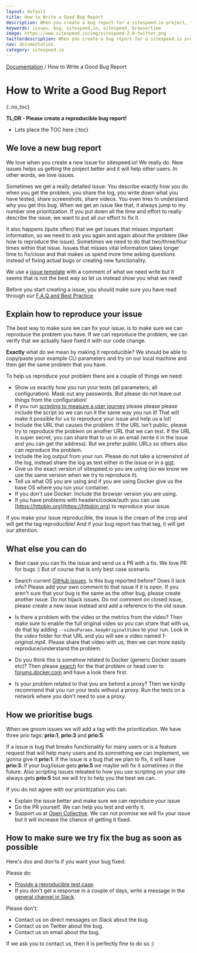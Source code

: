 ```yaml
---
layout: default
title: How to Write a Good Bug Report
description: When you create a bug report for a sitespeed.io project, there are a couple of things that you can do to help us.
keywords: issues, bug, sitespeed.io, sitespeed, browsertime
image: https://www.sitespeed.io/img/sitespeed-2.0-twitter.png
twitterdescription: When you create a bug report for a sitespeed.io project, there are a couple of things that you can do to help us.
nav: documentation
category: sitespeed.io
---
```

[Documentation]({{site.baseurl}}/documentation/sitespeed.io/) / How to Write a Good Bug Report

# How to Write a Good Bug Report
{:.no_toc}

<b>TL;DR - Please create a reproducible bug report!</b>

* Lets place the TOC here
{:toc}

## We love a new bug report
We love when you create a new issue for sitespeed.io! We really do. New issues helps us getting the project better and it will help other users. In other words, we love issues.

Sometimes we get a really detailed issue: You describe exactly how you do when you get the problem, you share the log, you write down what you have tested, share screenshots, share videos. You even tries to understand why you get this bug. When we get an issue like that, it always jump to my number one prioritization. If you put down all the time and effort to really describe the issue, we want to put all our effort to fix it.

It also happens (quite often) that we get issues that misses important information, so we need to ask you again and again about the problem (like how to reproduce the issue). Sometimes we need to do that two/three/four times within that issue. Issues that misses vital information takes longer time to fix/close and that makes us spend more time asking questions instead of fixing actual bugs or creating new functionality. 

We use a [issue template](https://raw.githubusercontent.com/sitespeedio/sitespeed.io/main/.github/ISSUE_TEMPLATE.md) with a comment of what we need write but it seems that is not the best way so let us instead show you what we need!

Before you start creating a issue, you should make sure you have read through our [F.A.Q and Best Practice](https://www.sitespeed.io/documentation/sitespeed.io/best-practice/).

## Explain how to reproduce your issue
The best way to make sure we can fix your issue, is to make sure we can reproduce the problem you have. If we can reproduce the problem, we can verify that we actually have fixed it with our code change.

**Exactly** what do we mean by making it reproducible? We should be able to copy/paste your example CLI parameters and try on our local machine and then get the same problem that you have.

To help us reproduce your problem there are a couple of things we need:

* Show us exactly how you run your tests (all parameters, all configuration). Mask out any passwords. But please do not leave out things from the configuration!
* If you run [scripting to measure a user journey](https://www.sitespeed.io/documentation/sitespeed.io/scripting/) please please please include the script so we can run it the same way you run it! That will make it possible for us to reproduce your issue and help us a lot!
* Include the URL that causes the problem. If the URL isn't public, please try to reproduce the problem on another URL that we can test. If the URL is super secret, you can share that to us in an email (write it in the issue and you can get the address). But we prefer public URLs so others also can reproduce the problem.
* Include the log output from your run. Please do not take a screenshot of the log, instead share the log as text either in the issue or in a [gist](https://gist.github.com/). 
* Give us the exact version of sitespeed.io you are using (so we know we use the same version when we try to reproduce it).
* Tell us what OS you are using and if you are using Docker give us the base OS where you run your container. 
* If you don't use Docker: Include the browser version you are using.
* If you have problems with headers/cookie/auth you can use [https://httpbin.org](https://httpbin.org) to reproduce your issue.

If you make your issue reproducible, the issue is the cream of the crop and will get the tag <span class="reproducible">reproducible</span>! And if your bug report has that tag, it will get our attention.

## What else you can do

* Best case you can fix the issue and send us a PR with a fix. We love PR for bugs :) But of course that is only best case scenario.

* Search current [GitHub issues](https://github.com/sitespeedio/sitespeed.io/issues). Is this bug reported before? Does it lack info? Please add your own comment to that issue if it is open. If you aren't sure that your bug is the same as the other bug, please create another issue. Do not hijack issues. Do not comment on closed issue, please create a new issue instead and add a reference to the old issue.

* Is there a problem with the video or the metrics from the video? Then make sure to enable the full original video so you can share that with us, do that by adding <code>--videoParams.keepOriginalVideo</code> to your run. Look in the *video* folder for that URL and you will see a video named *1-original.mp4*. Please share that video with us, then we can more easily reproduce/understand the problem.

* Do you think this is somehow related to Docker (generic Docker issues etc)? Then please [search](https://duckduckgo.com/) for the that problem or head over to [forums.docker.com](https://forums.docker.com/) and have a look there first.

* Is your problem related to that you are behind a proxy? Then we kindly recommend that you run your tests without a proxy. Run the tests on a network where you don't need to use a proxy.

## How we prioritise bugs

When we groom issues we will add a tag with the prioritization. We have three prio tags: **prio:1**,  **prio:3** and **prio:5**.

If a issue is bug that breaks functionality for many users or is a feature request that will help many users and its somnething we can implement, we gonna give it **prio:1**. If the issue is a bug that we plan to fix, it will have **prio:3**. If your bug/issue gets **prio:5** we maybe will fix it sometimes in the future. Also scripting issues releated to how you use scripting on your site always gets **prio:5** but we will try to help you the best we can.

If you do not agree with our prioritization you can:
* Explain the issue better and make sure we can reproduce your issue
* Do the PR yourself. We can help you test and verify it.
* Support us at [Open Collective](https://opencollective.com/sitespeedio). We can not promise we will fix your issue but it will increase the chance of getting it fixed.
## How to make sure we try fix the bug as soon as possible

Here's dos and don'ts if you want your bug fixed:

Please do:
* [Provide a reproducible test case](#explain-how-to-reproduce-your-issue).
* If you don't get a response in a couple of days, write a message in the [general channel in Slack](https://sitespeedio.herokuapp.com/).

Please don't:
* Contact us on direct messages on Slack about the bug.
* Contact us on Twitter about the bug.
* Contact us on email about the bug.

If we ask you to contact us, then it is perfectly fine to do so :)
